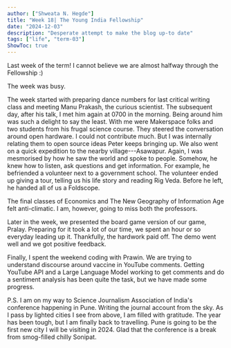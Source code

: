 ```yaml
---
author: ["Shweata N. Hegde"]
title: "Week 18| The Young India Fellowship"
date: "2024-12-03"
description: "Desperate attempt to make the blog up-to date"
tags: ["life", "term-03"]
ShowToc: true
---
```

Last week of the term! I cannot believe we are almost halfway through the Fellowship :)

The week was busy.

The week started with preparing dance numbers for last critical writing class and meeting Manu Prakash, the curious scientist. The subsequent day, after his talk, I met him again at 0700 in the morning. Being around him was such a delight to say the least. With me were Makerspace folks and two students from his frugal science course. They steered the conversation around open hardware. I could not contribute much. But I was internally relating them to open source ideas Peter keeps bringing up. We also went on a quick expedition to the nearby village---Asawapur. Again, I was mesmorised by how he saw the world and spoke to people. Somehow, he knew how to listen, ask questions and get information. For example, he befriended a volunteer next to a government school. The volunteer ended up giving a tour, telling us his life story and reading Rig Veda. Before he left, he handed all of us a Foldscope.

The final classes of Economics and The New Geography of Information Age felt anti-climatic. I am, however, going to miss both the professors.

Later in the week, we presented the board game version of our game, Pralay. Preparing for it took a lot of our time, we spent an hour or so everyday leading up it. Thankfully, the hardwork paid off. The demo went well and we got positive feedback.

Finally, I spent the weekend coding with Prawin. We are trying to understand discourse around vaccine in YouTube comments. Getting YouTube API and a Large Language Model working to get comments and do a sentiment analysis has been quite the task, but we have made some progress.

P.S. I am on my way to Science Journalism Association of India's conference happening in Pune. Writing the journal account from the sky. As I pass by lighted cities I see from above, I am filled with gratitude. The year has been tough, but I am finally back to travelling. Pune is going to be the first new city I will be visiting in 2024. Glad that the conference is a break from smog-filled chilly Sonipat.
